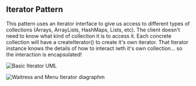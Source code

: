 ## Iterator Pattern

This pattern uses an iterator interface to give us access to different types of collections (Arrays, 
ArrayLists, HashMaps, Lists, etc).  The client doesn't need to know what kind of collection it is to access it.
Each concrete collection will have a createIterator() to create it's own iterator.  That Iterator instance knows the details of how to interact iwth it's own collection... so the interaction is encapsulated!  

![Basic Iterator UML](https://user-images.githubusercontent.com/22779199/37984281-df1f8f56-31c3-11e8-8575-4171a32960c7.png)  

![Waitress and Menu Iterator diagraphm](https://user-images.githubusercontent.com/22779199/37985327-78bd56c8-31c6-11e8-8f6b-9e99d22f3e3e.jpg) 


